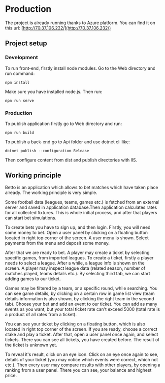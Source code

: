 # Production
The project is already running thanks to Azure platform. You can find it on this url: [http://70.37.106.232/](http://70.37.106.232/)

## Project setup
### Development
To run front-end, firstly install node modules. Go to the Web directory and run command:

    npm install

Make sure you have installed node.js. Then run:

    npm run serve

### Production
To publish application firstly go to Web directory and run:

    npm run build

To publish a back-end go to Api folder and use dotnet cli like:

    dotnet publish --configuration Release

Then configure content from dist and publish directories with IIS.

## Working principle

Betto is an application which allows to bet matches which have taken place already. The working principle is very simple. 

Some football data (leagues, teams, games etc.) is fetched from an external server and saved in application database.Then application calculates rates for all collected fixtures. This is whole initial process, and after that players can
start bet simulations. 

To create bets you have to sign up, and then login. Firstly, you will need some money to bet. Open a user panel by clicking on a floating button located in right top corner of the screen. A user menu is shown. Select payments from the menu and deposit some money.

After that we are ready to bet. A player may create a ticket by selecting specific games, from imported leagues. To create a ticket, firstly a player needs to select a league. After a while, a league info is shown on the screen. A player may inspect league data (related season, number of matches played, teams details etc.). By selecting third tab, we can start adding
games to our ticket. 

Games may be filtered by a team, or a specific round, while searching. You can see game details, by clicking on a certain row in game list view (team details information is also shown, by clicking the right team in the second tab). Choose your bet and add an event to our ticket.
You can add as many events as you want, but your total ticket rate can't exceed 5000 (total rate is a product of all rates from a ticket). 

You can see your ticket by clicking on a floating button, which is also located in right top corner of the screen. If you are ready, choose a correct stake and play a ticket. After that, open a user panel once again, and select tickets. There you can see all tickets, you have created before. The result of the ticket is unknown yet.

To reveal it's result, click on an eye icon. Click on an eye once again to see, details of your ticket (you may notice which events were correct, which not etc.). Then every user may compare results with other players, by opening a ranking from a user panel. There you can see, your balance and highest price.
